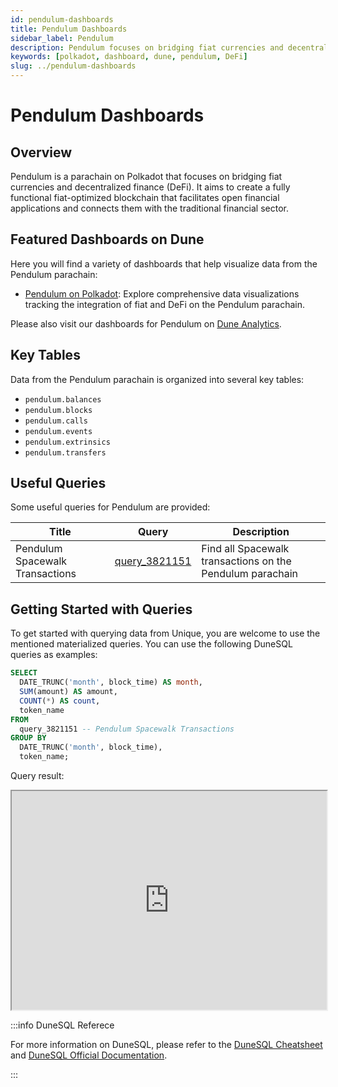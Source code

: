 ```yaml
---
id: pendulum-dashboards
title: Pendulum Dashboards
sidebar_label: Pendulum
description: Pendulum focuses on bridging fiat currencies and decentralized finance (DeFi).
keywords: [polkadot, dashboard, dune, pendulum, DeFi]
slug: ../pendulum-dashboards
---
```


# Pendulum Dashboards

## Overview

Pendulum is a parachain on Polkadot that focuses on bridging fiat currencies and decentralized
finance (DeFi). It aims to create a fully functional fiat-optimized blockchain that facilitates open
financial applications and connects them with the traditional financial sector.

## Featured Dashboards on Dune

Here you will find a variety of dashboards that help visualize data from the Pendulum parachain:

- [Pendulum on Polkadot](https://dune.com/substrate/pendulum): Explore comprehensive data
  visualizations tracking the integration of fiat and DeFi on the Pendulum parachain.

Please also visit our dashboards for Pendulum on
[Dune Analytics](https://dune.com/discover/content/relevant?q=title:Pendulum%20author:substrate).

## Key Tables

Data from the Pendulum parachain is organized into several key tables:

- `pendulum.balances`
- `pendulum.blocks`
- `pendulum.calls`
- `pendulum.events`
- `pendulum.extrinsics`
- `pendulum.transfers`

## Useful Queries

Some useful queries for Pendulum are provided:

| Title                           | Query                                             | Description                                               |
| ------------------------------- | ------------------------------------------------- | --------------------------------------------------------- |
| Pendulum Spacewalk Transactions | [query_3821151](https://dune.com/queries/3821151) | Find all Spacewalk transactions on the Pendulum parachain |

## Getting Started with Queries

To get started with querying data from Unique, you are welcome to use the mentioned materialized
queries. You can use the following DuneSQL queries as examples:

```sql title="Pendulum Spacewalk Transactions by Month" showLineNumbers
SELECT
  DATE_TRUNC('month', block_time) AS month,
  SUM(amount) AS amount,
  COUNT(*) AS count,
  token_name
FROM
  query_3821151 -- Pendulum Spacewalk Transactions
GROUP BY
  DATE_TRUNC('month', block_time),
  token_name;
```

Query result:

<iframe src="https://dune.com/embeds/3825144/6433755/1ae87539-28c8-4007-a429-5077df8b9adb" height="350" width="100%"></iframe>

:::info DuneSQL Referece

For more information on DuneSQL, please refer to the [DuneSQL Cheatsheet](../dunesql-cheatsheet.md)
and
[DuneSQL Official Documentation](https://docs.dune.com/query-engine/Functions-and-operators/index).

:::
